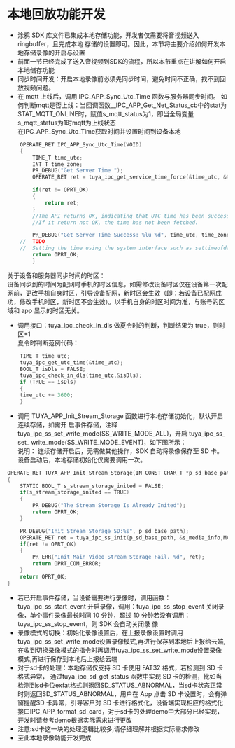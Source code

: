 # 本地回放功能开发
* 涂鸦 SDK 库文件已集成本地存储功能，开发者仅需要将音视频送入 ringbuffer，且完成本地
存储的设置即可。因此，本节将主要介绍如何开发本地存储录像的开启与设置
* 前面一节已经完成了送入音视频到SDK的流程，所以本节重点在讲解如何开启本地储存功能
*  同步时间开发：开启本地录像前必须先同步时间，避免时间不正确，找不到回放视频问题。
*  在 mqtt 上线后，调用 IPC_APP_Sync_Utc_Time 函数与服务器同步时间。
  如何判断mqtt是否上线：当回调函数__IPC_APP_Get_Net_Status_cb中的stat为STAT_MQTT_ONLINE时，赋值s_mqtt_status为1，即当全局变量s_mqtt_status为1时mqtt为上线状态  
  在IPC_APP_Sync_Utc_Time获取时间并设置时间到设备本地  
```C
    OPERATE_RET IPC_APP_Sync_Utc_Time(VOID)
    {
        TIME_T time_utc;
        INT_T time_zone;
        PR_DEBUG("Get Server Time ");
        OPERATE_RET ret = tuya_ipc_get_service_time_force(&time_utc, &time_zone);

        if(ret != OPRT_OK)
        {
            return ret;
        }
        //The API returns OK, indicating that UTC time has been successfully obtained.
        //If it return not OK, the time has not been fetched.

        PR_DEBUG("Get Server Time Success: %lu %d", time_utc, time_zone);
    //  TODO
    //  Setting the time using the system interface such as settimeofday;
        return OPRT_OK;
        }
```
  关于设备和服务器同步时间的时区：  
  设备同步到的时间为配网时手机的时区信息，如需修改设备时区仅在设备第一次配网前，更改手机自身时区，引导设备配网，新时区会生效（即：若设备已配网成功，修改手机时区，新时区不会生效）。以手机自身的时区时间为准，与账号的区域和 app 显示的时区无关。  

* 调用接口：tuya_ipc_check_in_dls 做夏令时的判断，判断结果为 true，则时区+1  
  夏令时判断范例代码：  
```C  
    TIME_T time_utc;
    tuya_ipc_get_utc_time(&time_utc);
    BOOL_T isDls = FALSE;
    tuya_ipc_check_in_dls(time_utc,&isDls);
    if (TRUE == isDls)
    {
    time_utc += 3600;
    }
```
*   调用 TUYA_APP_Init_Stream_Storage 函数进行本地存储初始化，默认开启连续存储，如需开
启事件存储，注释 tuya_ipc_ss_set_write_mode(SS_WRITE_MODE_ALL)，开启 tuya_ipc_ss_ set_
write_mode(SS_WRITE_MODE_EVENT)，如下图所示：  
说明： 连续存储开启后，无需做其他操作，SDK 自动将录像保存至 SD 卡。设备启动后，本地存储初始化仅需要调用一次。
```C
OPERATE_RET TUYA_APP_Init_Stream_Storage(IN CONST CHAR_T *p_sd_base_path)
{
    STATIC BOOL_T s_stream_storage_inited = FALSE;
    if(s_stream_storage_inited == TRUE)
    {
        PR_DEBUG("The Stream Storage Is Already Inited");
        return OPRT_OK;
    }

    PR_DEBUG("Init Stream_Storage SD:%s", p_sd_base_path);
    OPERATE_RET ret = tuya_ipc_ss_init(p_sd_base_path, &s_media_info,MAX_EVENT_NUM_PER_DAY, NULL);
    if(ret != OPRT_OK)
    {
        PR_ERR("Init Main Video Stream_Storage Fail. %d", ret);
        return OPRT_COM_ERROR;
    }
    return OPRT_OK;
}

```
* 若已开启事件存储，当设备需要进行录像时，调用函数：tuya_ipc_ss_start_event
开启录像，调用：tuya_ipc_ss_stop_event 关闭录像，单个事件录像最长时间 10
分钟，超过 10 分钟若没有调用：tuya_ipc_ss_stop_event，则 SDK 会自动关闭录
像
* 录像模式的切换：初始化录像设置后，在上报录像设置时调用tuya_ipc_ss_set_write_mode设置录像模式,再进行保存到本地后上报给云端,在收到切换录像模式的指令时再调用tuya_ipc_ss_set_write_mode设置录像模式,再进行保存到本地后上报给云端   
* 对于sd卡的处理：本地存储仅支持 SD 卡使用 FAT32 格式，若检测到 SD 卡格式异常， 通过tuya_ipc_sd_get_status 函数中实现 SD 卡的检测，比如当检测到sd卡位exfat格式则返回SD_STATUS_ABNORMAL，当sd卡状态正常时则返回SD_STATUS_ABNORMAL，用户在 App 点击 SD 卡设置时，会有弹窗提醒SD 卡异常，引导客户对 SD 卡进行格式化，设备端实现相应的格式化接口IPC_APP_format_sd_card，对于sd卡的处理demo中大部分已经实现，开发时请参考demo根据实际需求进行更改  
* 注意:sd卡这一块的处理逻辑比较多,请仔细理解并根据实际需求修改  
* 至此本地录像功能开发完成  